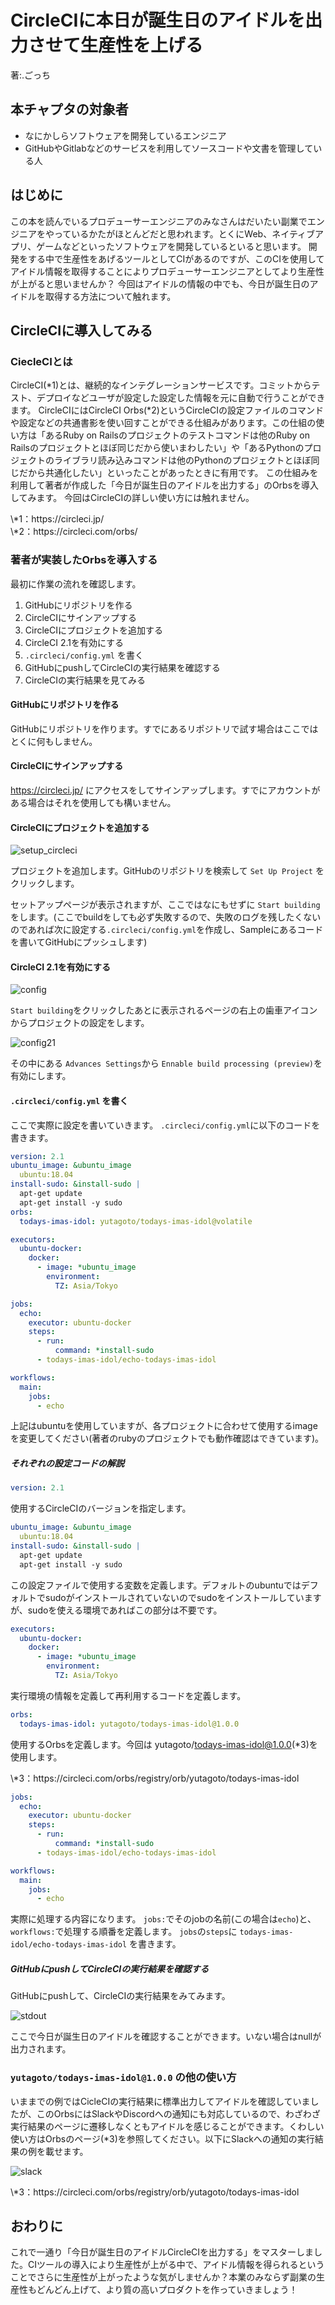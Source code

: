 # CircleCIに本日が誕生日のアイドルを出力させて生産性を上げる
<p class="right">著:.ごっち</p>

## 本チャプタの対象者

- なにかしらソフトウェアを開発しているエンジニア
- GitHubやGitlabなどのサービスを利用してソースコードや文書を管理している人

## はじめに

この本を読んでいるプロデューサーエンジニアのみなさんはだいたい副業でエンジニアをやっているかたがほとんどだと思われます。とくにWeb、ネイティブアプリ、ゲームなどといったソフトウェアを開発しているといると思います。
開発をする中で生産性をあげるツールとしてCIがあるのですが、このCIを使用してアイドル情報を取得することによりプロデューサーエンジニアとしてより生産性が上がると思いませんか？
今回はアイドルの情報の中でも、今日が誕生日のアイドルを取得する方法について触れます。

## CircleCIに導入してみる

### CiecleCIとは

CircleCI(\*1)とは、継続的なインテグレーションサービスです。コミットからテスト、デプロイなどユーザが設定した設定した情報を元に自動で行うことができます。
CircleCIにはCircleCI Orbs(\*2)というCircleCIの設定ファイルのコマンドや設定などの共通書影を使い回すことができる仕組みがあります。この仕組の使い方は「あるRuby on Railsのプロジェクトのテストコマンドは他のRuby on Railsのプロジェクトとほぼ同じだから使いまわしたい」や「あるPythonのプロジェクトのライブラリ読み込みコマンドは他のPythonのプロジェクトとほぼ同じだから共通化したい」といったことがあったときに有用です。
この仕組みを利用して著者が作成した「今日が誕生日のアイドルを出力する」のOrbsを導入してみます。
今回はCircleCIの詳しい使い方には触れません。

<footer>\*1：https://circleci.jp/</footer>
<footer>\*2：https://circleci.com/orbs/</footer>

### 著者が実装したOrbsを導入する

最初に作業の流れを確認します。

1. GitHubにリポジトリを作る
1. CircleCIにサインアップする
1. CircleCIにプロジェクトを追加する
1. CircleCI 2.1を有効にする
1. `.circleci/config.yml` を書く
1. GitHubにpushしてCircleCIの実行結果を確認する
1. CircleCIの実行結果を見てみる

#### GitHubにリポジトリを作る

GitHubにリポジトリを作ります。すでにあるリポジトリで試す場合はここではとくに何もしません。

#### CircleCIにサインアップする

https://circleci.jp/ にアクセスをしてサインアップします。すでにアカウントがある場合はそれを使用しても構いません。

#### CircleCIにプロジェクトを追加する

![setup_circleci](images/yutagoto/setup_circleci.png)

プロジェクトを追加します。GitHubのリポジトリを検索して `Set Up Project` をクリックします。

セットアップページが表示されますが、ここではなにもせずに `Start building` をします。(ここでbuildをしても必ず失敗するので、失敗のログを残したくないのであれば次に設定する`.circleci/config.yml`を作成し、Sampleにあるコードを書いてGitHubにプッシュします)

#### CircleCI 2.1を有効にする

![config](images/yutagoto/config.png)

`Start building`をクリックしたあとに表示されるページの右上の歯車アイコンからプロジェクトの設定をします。

![config21](images/yutagoto/config21.png)

その中にある `Advances Settings`から `Ennable build processing (preview)`を有効にします。

#### `.circleci/config.yml` を書く

ここで実際に設定を書いていきます。 `.circleci/config.yml`に以下のコードを書きます。

```yml
version: 2.1
ubuntu_image: &ubuntu_image
  ubuntu:18.04
install-sudo: &install-sudo |
  apt-get update
  apt-get install -y sudo
orbs:
  todays-imas-idol: yutagoto/todays-imas-idol@volatile

executors:
  ubuntu-docker:
    docker:
      - image: *ubuntu_image
        environment:
          TZ: Asia/Tokyo

jobs:
  echo:
    executor: ubuntu-docker
    steps:
      - run:
          command: *install-sudo
      - todays-imas-idol/echo-todays-imas-idol

workflows:
  main:
    jobs:
      - echo
```

上記はubuntuを使用していますが、各プロジェクトに合わせて使用するimageを変更してください(著者のrubyのプロジェクトでも動作確認はできています)。

##### それぞれの設定コードの解説

```yml
version: 2.1
```

使用するCircleCIのバージョンを指定します。

```yml
ubuntu_image: &ubuntu_image
  ubuntu:18.04
install-sudo: &install-sudo |
  apt-get update
  apt-get install -y sudo
```

この設定ファイルで使用する変数を定義します。デフォルトのubuntuではデフォルトでsudoがインストールされていないのでsudoをインストールしていますが、sudoを使える環境であればこの部分は不要です。

```yml
executors:
  ubuntu-docker:
    docker:
      - image: *ubuntu_image
        environment:
          TZ: Asia/Tokyo
```

実行環境の情報を定義して再利用するコードを定義します。

```yml
orbs:
  todays-imas-idol: yutagoto/todays-imas-idol@1.0.0
```

使用するOrbsを定義します。今回は yutagoto/todays-imas-idol@1.0.0(\*3)を使用します。

<footer>\*3：https://circleci.com/orbs/registry/orb/yutagoto/todays-imas-idol</footer>

```yml
jobs:
  echo:
    executor: ubuntu-docker
    steps:
      - run:
          command: *install-sudo
      - todays-imas-idol/echo-todays-imas-idol

workflows:
  main:
    jobs:
      - echo
```

実際に処理する内容になります。 `jobs:`でそのjobの名前(この場合は`echo`)と、`workflows:`で処理する順番を定義します。
`jobs`の`steps`に `todays-imas-idol/echo-todays-imas-idol` を書きます。

##### GitHubにpushしてCircleCIの実行結果を確認する

GitHubにpushして、CircleCIの実行結果をみてみます。

![stdout](images/yutagoto/stdout.png)

ここで今日が誕生日のアイドルを確認することができます。いない場合はnullが出力されます。

### `yutagoto/todays-imas-idol@1.0.0` の他の使い方

いままでの例ではCicleCIの実行結果に標準出力してアイドルを確認していましたが、このOrbsにはSlackやDiscordへの通知にも対応しているので、わざわざ実行結果のページに遷移しなくともアイドルを感じることができます。くわしい使い方はOrbsのページ(\*3)を参照してください。以下にSlackへの通知の実行結果の例を載せます。

![slack](images/yutagoto/slack.png)

<footer>\*3：https://circleci.com/orbs/registry/orb/yutagoto/todays-imas-idol</footer>

## おわりに

これで一通り「今日が誕生日のアイドルCircleCIを出力する」をマスターしました。CIツールの導入により生産性が上がる中で、アイドル情報を得られるということでさらに生産性が上がったような気がしませんか？本業のみならず副業の生産性もどんどん上げて、より質の高いプロダクトを作っていきましょう！
